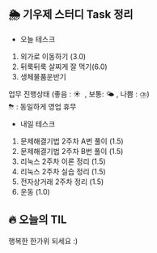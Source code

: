 ## 🌦️ 기우제 스터디 Task 정리

- 오늘 테스크

1. 외가로 이동하기 (3.0)
2. 뒤룩뒤룩 살찌게 잘 먹기(6.0)
3. 생체물품운반기

업무 진행상태 (좋음 : ☀  , 보통: 🌤 , 나쁨 : ⛈)   
⛈ : 동일하게 영업 휴무
 
- 내일 테스크

1. 문제해결기법 2주차 A번 풀이 (1.5)
2. 문제해결기법 2주차 B번 풀이 (1.5)
3. 리눅스 2주차 이론 정리 (1.5)
4. 리눅스 2주차 실습 정리 (1.5)
5. 전자상거래 2주차 정리 (1.5)
6. 운동 (1.0)

## 🔥 오늘의 TIL

행복한 한가위 되세요 :)
